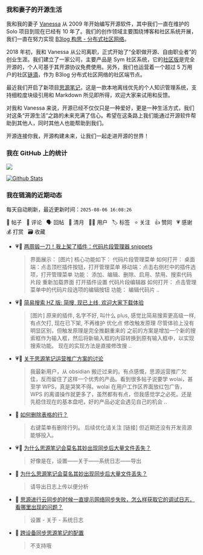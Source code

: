 ### 我和妻子的开源生活

我和我的妻子 [Vanessa](https://github.com/Vanessa219) 从 2009 年开始编写开源软件，其中我们一直在维护的 Solo 项目到现在已经有 10 年了。我们的创作领域主要围绕博客和社区系统开展，我们一直在努力实现 [B3log 构思 - 分布式社区网络](https://ld246.com/article/1546941897596)。

2018 年初，我和 Vanessa 从公司离职，正式开始了“全职做开源、自由职业者”的创业生涯。我们建立了一家公司，主要产品是 Sym 社区系统，它的[社区版](https://github.com/88250/symphony)是完全开源的，个人可基于其开源协议免费使用。另外，我们也运营着一个超过 5 万用户的社区[链滴](https://ld246.com)，作为 B3log 分布式社区网络的社区端节点。

最近我们开启了新项目[思源笔记](https://github.com/siyuan-note/siyuan)，这是一款本地离线优先的个人知识管理系统，支持细粒度块级引用和 Markdown 所见即所得，欢迎大家来试用和反馈。

对我和 Vanessa 来说，开源已经不仅仅只是一种爱好，更是一种生活方式，我们对这条“开源生活”之路的未来充满了信心。希望在这条路上我们能通过开源软件帮助到其他人，同时其他人也能帮助到我们。

开源连接你我，开源构建未来，让我们一起走进开源的世界！

### 我在 GitHub 上的统计

<a title="Hits" target="_blank" href="https://github.com/88250/88250"><img src="https://hits.b3log.org/88250/88250.svg"></a>

[![Github Stats](https://github-readme-stats.vercel.app/api?username=88250&theme=tokyonight&show_icons=true)](https://github.com/88250)

<!--events start -->

### 我在链滴的近期动态

每天自动刷新，最近更新时间：`2025-08-06 16:08:26`

📝 帖子 &nbsp; 💬 评论 &nbsp; 🗣 回帖 &nbsp; 🌙 清月 &nbsp; 👨‍💻 用户 &nbsp; 🏷️ 标签 &nbsp; ⭐️ 关注 &nbsp; 👍 赞同 &nbsp; 💗 感谢 &nbsp; 💰 打赏 &nbsp; 🗃 收藏

* 💗📝 [两周锻一刀！我上架了插件：代码片段管理器 snippets](https://ld246.com/article/1754462179990)

  > 界面展示： [图片] 核心功能如下： 代码片段管理菜单 如何打开： 桌面端：点击顶栏插件按钮，打开管理菜单 移动端：点击右侧栏中的插件选项，打开管理菜单 功能： 添加、编辑、删除、启用、禁用、搜索代码片段 重新加载界面 打开插件设置 代码片段编辑器 如何打开： 点击管理菜单中的代码片段选项的编辑按钮 功能： 编辑代码片 ..
* 💗📝 [简易搜索 HZ 版: 简搜, 现已上线, 欢迎大家下载体验](https://ld246.com/article/1754277290689)

  > [图片] 原来的插件, 名字不好, 叫什么 plus, 感觉比简易搜索更高级一样, 有点欠打, 现在已下架, 不再维护 优化点 修改触发原理 尽管体验上没有明显区别，但触发原理是完全推翻重来的 之前的方案是增加一个新的搜索框作为输入框，然后将新输入框的内容转换到原有输入框中，以实现搜索功能。 现在的实现方法是直接修改搜 ..
* 💗💬 [关于思源笔记运营推广方案的讨论](https://ld246.com/article/1682593637581/comment/1754108962978#comments)

  > 我最新用户，从 obsidian 搬迁过来的。有点感慨，思源运营推广欠佳，反而留住了这样一个优秀的产品。看到很多帖子说要学 wolai，甚至学 WPS，真是哭笑不得。wolai 在用户工作区界面放红包广告，WPS 的离谱操作就更多了，虽然都有有点，但我感觉学之必死。还是先稳住现在的基本盘吧，好的产品必定会遇见自己的机会 ..
* 💬 [如何删除表格的行？](https://ld246.com/article/1754077473762/comment/1754097689868#comments)

  > 右键菜单有删除行列。 后续优化请关注 [链接] 但近期还没有开发资源能够投入。
* 💗💬 [为什么思源笔记会莫名其妙出现同步后大量文件丢失？](https://ld246.com/article/1754053586729/comment/1754056047975#comments)

  > 好像是在，设置——关于——系统日志——导出
* 💬 [为什么思源笔记会莫名其妙出现同步后大量文件丢失？](https://ld246.com/article/1754053586729/comment/1754053949093#comments)

  > 请导出日志上传以便分析
* 💬 [思源进行云同步的时候一直提示网络同步失败，怎么样获取它的调试日志，看哪里出现的问题？](https://ld246.com/article/1753955640684/comment/1753960502448#comments)

  > 设置 - 关于 - 系统日志
* 💬 [跨设备同步思源笔记的配置](https://ld246.com/article/1753933773634/comment/1753951253601#comments)

  > 不支持哦


<!--events end -->
